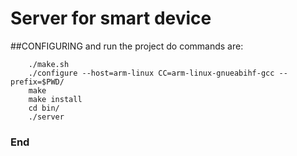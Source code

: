 
# Server for smart device

##CONFIGURING and run the project
do commands are:
```
	./make.sh
	./configure --host=arm-linux CC=arm-linux-gnueabihf-gcc --prefix=$PWD/
	make
	make install
	cd bin/
	./server
```


### End
